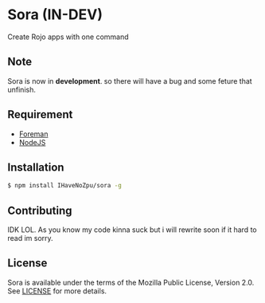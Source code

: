 # Sora (IN-DEV)
Create Rojo apps with one command

## Note
Sora is now in **development**. so there will have a bug and  some feture that unfinish.

## Requirement
- [Foreman](https://github.com/roblox/foreman)
- [NodeJS](https://github.com/nodejs/node)

## Installation
```sh
$ npm install IHaveNoZpu/sora -g
```

## Contributing
IDK LOL. As you know my code kinna suck but i will rewrite soon if it hard to read im sorry.

## License
Sora is available under the terms of the Mozilla Public License, Version 2.0. See [LICENSE](https://github.com/IHaveNoZpu/sora/blob/main/LICENSE) for more details.
